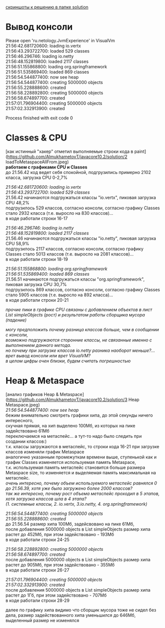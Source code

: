 ﻿[скриншоты к решению в папке solution](https://github.com/AlmukhametovT/javacore10.2/solution)

# Вывод консоли

Please open 'ru.netology.JvmExperience' in VisualVm  
21:56:42.681720600: loading io.vertx  
21:56:43.293722700: loaded 529 classes  
21:56:46.296746: loading io.netty  
21:56:48.152819800: loaded 2117 classes  
21:56:51.155868800: loading org.springframework  
21:56:51.535869400: loaded 869 classes  
21:56:54.544877400: now see heap  
21:56:54.544877400: creating 5000000 objects  
21:56:55.228888600: created  
21:56:58.228892800: creating 5000000 objects  
21:56:58.674897700: created  
21:57:01.796904400: creating 5000000 objects  
21:57:02.332913900: created  

Process finished with exit code 0  


# Classes & CPU  
[как истинный "хакер" отметил выполняемые строки кода в paint](https://github.com/AlmukhametovT/javacore10.2/solution/2 loadToMetaspaceAllFrom.jpeg)  
**работаем с графиками CPU и Classes**  
до 21.56.42 код ведет себя спокойной, 
подгрузились примерно 2102 класса, загрузка CPU 0-2,7%  

*21:56:42.681720600: loading io.vertx*  
*21:56:43.293722700: loaded 529 classes*  
21.56.42 начинаются подгружаться классы "io.vertx", пиковая загрузка CPU 48,2%  
подгрузилось 529 классов, согласно консоли, согласно графику Classes стало 2932 класса (т.е. выросло на 830 классов)...  
в коде работали строки 16-17  

*21:56:46.296746: loading io.netty*  
*21:56:48.152819800: loaded 2117 classes*  
21.56.46 начинаются подгружаться классы "io.netty", пиковая загрузка CPU 58,9%  
подгрузилось 2117 классов, согласно консоли, согласно графику Classes стало 5013 классов (т.е. выросло на 2081 классов)...  
в коде работали строки 18-19  

*21:56:51.155868800: loading org.springframework*  
*21:56:51.535869400: loaded 869 classes*  
21.56.51 начинаются подгружаться классы "org.springframework", пиковая загрузка CPU 30,7%  
подгрузилось 869 классов, согласно консоли, согласно графику Classes стало 5905 классов (т.е. выросло на 892 класса)...  
в коде работали строки 20-21  

*прочие пики в графике CPU связаны с добавлением объектов в лист List<SimpleObject> simpleObjects (рост) и результатом работы сборщика мусора (падение)*  

*могу предположить почему разница классов больше, чем в сообщении с консоли,*  
*возможно подгружаются сторонние классы, не связанные именно с выполнением данного метода.*  
*но почему при загрузке классов io.netty разника наоборот меньше?... врет вывод консоли или врет VisualVM?*  
*в целом цифры очен близки, будем считать погрешностью*  

# Heap & Metaspace  
[анализ графиков Heap & Metaspace](https://github.com/AlmukhametovT/javacore10.2/solution/3 Heap Metaspace.jpeg)  
*21:56:54.544877400: now see heap*  
бежим внимательно смотреть графики хипа, до этой секунды ничего интересного,  
скучная прямая, на хип выделено 100Мб, из которых на пике задействовано 61Мб  
переключаемся на метаспейс... а тут-то надо было следить при создании классов:)  
т.к. классы загружаются в метаспейс, то строки кода 16-21 при загрузке классов изменяли  график Metaspace  
аналогично указанным промежуткам времени выше, ступенькой как и график Classes изменяется используемая память Metaspace,  
т.к. используемая память метаспейс становится больше размера Metaspace size, то изменяется и выделяемая память максимальная на метаспейс.  
*очень интересно, почему объем используемого метаспейс равнялся 0 до 21.56.39, хотя уже было загружено более 2000 классов?*  
*так же интересно, почему рост объема метаспейс проходил в 5 этапов, хотя загрузка классов шла в 4 этапа?*  
*(1. системные классы, 2. io.vertx, 3.io.netty, 4. org.springframework)*  

*21:56:54.544877400: creating 5000000 objects*  
*21:56:55.228888600: created*  
до 21.56.54 размер хипа 100Мб, задейсвовано на пике 61Мб,  
после добавления 5000000 objects в List<SimpleObject> simpleObjects размер хипа растет до 452Мб, при этом задействовано - 193Мб  
в коде работали строки 24-25  

*21:56:58.228892800: creating 5000000 objects*  
*21:56:58.674897700: created*  
после добавления 5000000 objects в List<SimpleObject> simpleObjects размер хипа растет до 905Мб, при этом задействовано - 355Мб  
в коде работали строки 26-27  

*21:57:01.796904400: creating 5000000 objects*  
*21:57:02.332913900: created*  
после добавления 5000000 objects в List<SimpleObject> simpleObjects размер хипа растет до 1Гб, при этом задействовано - 707Мб  
в коде работали строки 28-29  

далее по графику хипа видимо что сборщик мусора тоже не сидел без дела, размер задействованного хипа уменьшился до 646Мб, выделенный размер не изменялся  